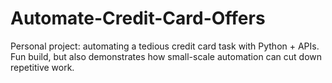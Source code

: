 # Automate-Credit-Card-Offers
Personal project: automating a tedious credit card task with Python + APIs. Fun build, but also demonstrates how small-scale automation can cut down repetitive work.
